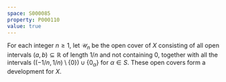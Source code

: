```yaml
---
space: S000085
property: P000110
value: true
---
```


For each integer $n\ge 1$, let $\mathscr U_n$ be the open cover of $X$ consisting of all open intervals $(a,b)\subseteq\mathbb R$ of length $1/n$ and not containing $0$, together with all the intervals
$((-1/n,1/n)\setminus\{0\})\cup\{0_\alpha\}$ for $\alpha\in S$.
These open covers form a development for $X$.
